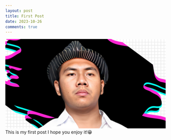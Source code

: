 ```yaml
---
layout: post
title: First Post
date: 2023-10-26
comments: true
---
```

<span style="display:block;text-align:center">![alt](assets/img/evanreygo1.jpg)</span>
This is my first post
I hope you enjoy it!😁
